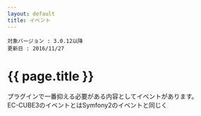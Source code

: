 ```yaml
---
layout: default
title: イベント
---
```


```
対象バージョン : 3.0.12以降
更新日 : 2016/11/27
```

# {{ page.title }}

プラグインで一番抑える必要がある内容としてイベントがあります。  
EC-CUBE3のイベントとはSymfony2のイベントと同じく

